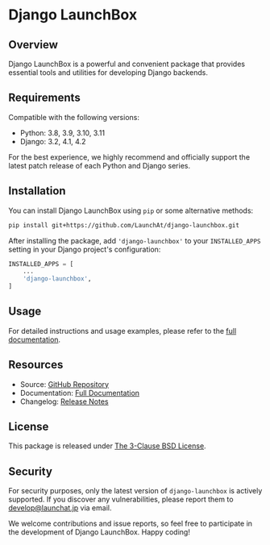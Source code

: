 # Django LaunchBox

## Overview

Django LaunchBox is a powerful and convenient package that provides essential tools and utilities for developing Django backends.

## Requirements

Compatible with the following versions:

* Python: 3.8, 3.9, 3.10, 3.11
* Django: 3.2, 4.1, 4.2

For the best experience, we highly recommend and officially support the latest patch release of each Python and Django series.

## Installation

You can install Django LaunchBox using `pip` or some alternative methods:

```sh
pip install git+https://github.com/LaunchAt/django-launchbox.git
```

After installing the package, add `'django-launchbox'` to your `INSTALLED_APPS` setting in your Django project's configuration:

```python
INSTALLED_APPS = [
    ...
    'django-launchbox',
]
```

## Usage

For detailed instructions and usage examples, please refer to the [full documentation](https://launchat.github.io/django-launchbox/).

## Resources

* Source: [GitHub Repository](https://github.com/LaunchAt/django-launchbox/)
* Documentation: [Full Documentation](https://launchat.github.io/django-launchbox/)
* Changelog: [Release Notes](https://launchat.github.io/django-launchbox/release-notes/)

## License

This package is released under [The 3-Clause BSD License](https://github.com/LaunchAt/django-launchbox/blob/master/LICENSE).

## Security

For security purposes, only the latest version of `django-launchbox` is actively supported. If you discover any vulnerabilities, please report them to [develop@launchat.jp](mailto:develop@launchat.jp) via email.

We welcome contributions and issue reports, so feel free to participate in the development of Django LaunchBox. Happy coding!
